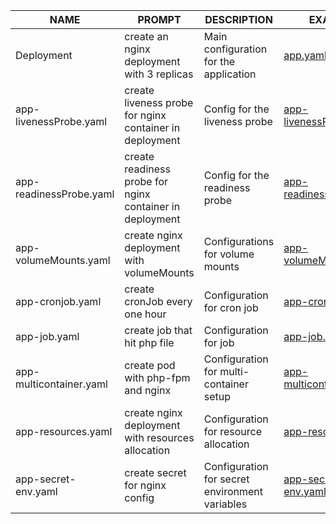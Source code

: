 | NAME                   | PROMPT                   | DESCRIPTION                            | EXAMPLE                                       |
|------------------------|--------------------------|----------------------------------------|-----------------------------------------------|
| Deployment               | create an nginx deployment with 3 replicas  | Main configuration for the application | [app.yaml](https://github.com/lyalyukev/ai-prompts/blob/main/yaml/app.yaml)                       |
| app-livenessProbe.yaml | create liveness probe for nginx container in deployment | Config for the liveness probe          | [app-livenessProbe.yaml](https://github.com/lyalyukev/ai-prompts/blob/main/yaml/app-livenessProbe.yaml) |
| app-readinessProbe.yaml| create readiness probe for nginx container in deployment  | Config for the readiness probe         | [app-readinessProbe.yaml](https://github.com/lyalyukev/ai-prompts/blob/main/yaml/app-readinessProbe.yaml)|
| app-volumeMounts.yaml  | create nginx deployment with volumeMounts  | Configurations for volume mounts       | [app-volumeMounts.yaml](https://github.com/lyalyukev/ai-prompts/blob/main/yaml/app-volumeMounts.yaml)|
| app-cronjob.yaml       | create cronJob every one hour | Configuration for cron job              | [app-cronjob.yaml](https://github.com/lyalyukev/ai-prompts/blob/main/yaml/app-cronjob.yaml)    |
| app-job.yaml           | create job that hit php file  | Configuration for job                   | [app-job.yaml](https://github.com/lyalyukev/ai-prompts/blob/main/yaml/app-job.yaml)        |
| app-multicontainer.yaml| create pod with php-fpm and nginx| Configuration for multi-container setup | [app-multicontainer.yaml](https://github.com/lyalyukev/ai-prompts/blob/main/yaml/app-multicontainer.yaml) |
| app-resources.yaml     | create nginx deployment with resources allocation  | Configuration for resource allocation   | [app-resources.yaml](https://github.com/lyalyukev/ai-prompts/blob/main/yaml/app-resources.yaml)  |
| app-secret-env.yaml    | create secret for nginx config  | Configuration for secret environment variables | [app-secret-env.yaml](https://github.com/lyalyukev/ai-prompts/blob/main/yaml/app-secret-env.yaml) |
